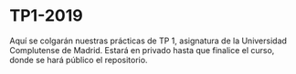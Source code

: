 # TP1-2019
Aquí se colgarán nuestras prácticas de TP 1, asignatura de la Universidad Complutense de Madrid.
Estará en privado hasta que finalice el curso, donde se hará público el repositorio.
